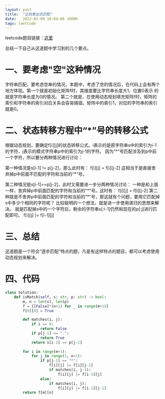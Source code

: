 ```yaml
---
layout: post
title:  "正则表达式匹配"
date:   2022-02-09 10:04:08 +0800
tags: leetcode
---
```



leetcode题目链接：[这里](https://leetcode-cn.com/problems/regular-expression-matching/)

总结一下自己从这道题中学习到的几个要点。

# 一、要考虑"空"这种情况
字符串匹配，要考虑空串的情况，本题中，考虑了空的情况后，在代码上会有两个地方体现。第一个就是初始化矩阵f时，其维度要比字符串长度大1，位置0表示
的就是字符串长度为0的情况。
第二个就是，在使用动态规划填充矩阵f时，矩阵的索引和字符串的索引对应关系会容易搞错。矩阵中的索引1，对应的字符串的索引就是0。

# 二、状态转移方程中“*”号的转移公式
根据动态规划，要确定f[i][j]的状态转移公式。i表示的是原字符串s中的索引为i-1的字符，j表示的模式字符串p中的索引为j-1的字符。
因为“\*”号匹配涉及到p中前一个字符，所以要分两种情况进行讨论：

第一种情况是s[i-1] != p[j-2]，那么此时有：
f[i][j] = f[i][j-2]
这相当于是直接舍弃掉p中前面不匹配的字符和当前的“\*”号。

第二种情况是s[i-1]==p[j-2]，此时又需要进一步分两种情况讨论：
一种是和上面一样，舍弃掉p中前面匹配的字符和当前的“\*”号。这时有：
f[i][j] = f[i][j-2]
第二种就是不舍弃p中前面匹配的字符和当前的“\*”号，那这就有个问题，要用它匹配掉s中多少个相同的字符呢？
比较聪明的一个想法，就是进一步使用递归的思想来解决。
就是匹配掉s中的一个字符后，剩余的字符串s[:i-1]仍然和现在的p[:j]进行匹配即可。
f[i][j] |= f[i-1][j]

# 三、总结
这道题是一个符合“逐步匹配”特点的题，凡是有这样特点的题目，都可以考虑使用动态规划来解决。



# 四、代码
```python
class Solution:
    def isMatch(self, s: str, p: str) -> bool:
        m, n = len(s), len(p)
        f = [[False]*(n+1) for _ in range(m+1)]
        f[0][0] = True

        def matches(i, j):
            if i == 0:
                return False
            if p[j-1] == ".":
                return True
            return s[i-1] == p[j-1]
        
        for i in range(m+1):
            for j in range(1, n+1):
                if p[j-1] == "*":
                    f[i][j] |= f[i][j-2]
                    if matches(i, j-1):
                        f[i][j] |= f[i-1][j]
                else:
                    if matches(i, j):
                        f[i][j] |= f[i-1][j-1]
        return f[m][n]
```
